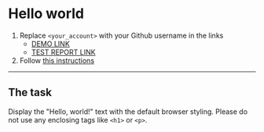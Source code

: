 # Hello world
1. Replace `<your_account>` with your Github username in the links
    - [DEMO LINK](https://NataliyaSemenyuk.github.io/layout_hello-world/) <br>
    - [TEST REPORT LINK](https://NataliyaSemenyuk.github.io/layout_hello-world/report/html_report/)
2. Follow [this instructions](https://mate-academy.github.io/layout_task-guideline/)
___

## The task
Display the "Hello, world!" text with the default browser styling. Please do not
use any enclosing tags like `<h1>` or `<p>`.
